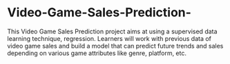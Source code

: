 # Video-Game-Sales-Prediction-
This Video Game Sales Prediction project aims at using a supervised data learning technique, regression. Learners will work with previous data of video game sales and build a model that can predict future trends and sales depending on various game attributes like genre, platform, etc. 
